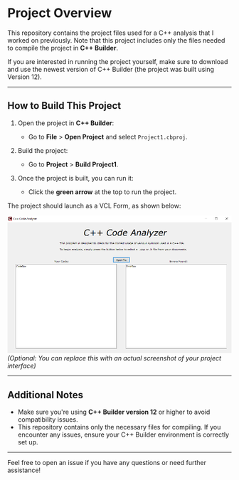 # Project Overview

This repository contains the project files used for a C++ analysis that I worked on previously. Note that this project includes only the files needed to compile the project in **C++ Builder**. 

If you are interested in running the project yourself, make sure to download and use the newest version of C++ Builder (the project was built using Version 12).

---

## How to Build This Project

1. Open the project in **C++ Builder**:
   - Go to **File** > **Open Project** and select `Project1.cbproj`.

2. Build the project:
   - Go to **Project** > **Build Project1**.

3. Once the project is built, you can run it:
   - Click the **green arrow** at the top to run the project.

The project should launch as a VCL Form, as shown below:

![Example Image](./example.png) *(Optional: You can replace this with an actual screenshot of your project interface)*

---

## Additional Notes

- Make sure you're using **C++ Builder version 12** or higher to avoid compatibility issues.
- This repository contains only the necessary files for compiling. If you encounter any issues, ensure your C++ Builder environment is correctly set up.

---

Feel free to open an issue if you have any questions or need further assistance!

